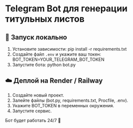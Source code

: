 # Telegram Bot для генерации титульных листов

## 🚀 Запуск локально

1. Установите зависимости:
   pip install -r requirements.txt
2. Создайте файл `.env` и укажите ваш токен:
   BOT_TOKEN=YOUR_TELEGRAM_BOT_TOKEN
3. Запустите бота:
   python bot.py

## ☁️ Деплой на Render / Railway

1. Создайте новый проект.
2. Залейте файлы (bot.py, requirements.txt, Procfile, .env).
3. Укажите BOT_TOKEN в переменных окружения.
4. Запустите сервис.

Бот будет работать 24/7 🚀